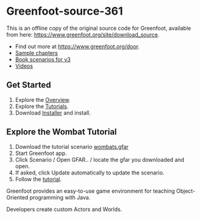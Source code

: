 # Greenfoot-source-361

This is an offline copy of the original source code for Greenfoot, 
available from here: https://www.greenfoot.org/site/download_source.

- Find out more at https://www.greenfoot.org/door.
- [Sample chapters](https://www.greenfoot.org/book/toc.html)
- [Book scenarios for v3](https://www.greenfoot.org/book/)
- [Videos](https://www.greenfoot.org/doc/joy-of-code)

## Get Started

1. Explore the [Overview](https://www.greenfoot.org/overview).
2. Explore the [Tutorials](https://www.greenfoot.org/doc).
3. Download [Installer](https://www.greenfoot.org/download) and install. 

## Explore the Wombat Tutorial

1. Download the tutorial scenario [wombats.gfar](./scenario-tutorial/wombats.gfar)
2. Start Greenfoot app. 
3. Click Scenario / Open GFAR.. / locate the gfar you downloaded and open.
4. If asked, click Update automatically to update the scenario.  
5. Follow the [tutorial](https://www.greenfoot.org/doc/tut-1).

Greenfoot provides an easy-to-use game environment for teaching Object-Oriented programming with Java.

Developers create custom Actors and Worlds.
